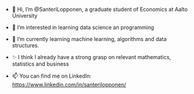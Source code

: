 - 👋 Hi, I’m @SanteriLopponen, a graduate student of Economics at Aalto University
- 👀 I’m interested in learning data science an programming
- 🌱 I’m currently learning machine learning, algorithms and data structures.
- ✨ I think I already have a strong grasp on relevant mathematics, statistics and business

- 📫 You can find me on LinkedIn: https://www.linkedin.com/in/santerilopponen/
